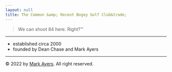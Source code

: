 ```yaml
---
layout: null
title: The Common &amp; Recent Bogey Golf Club&trade;
---
```


> We can shoot 84 here. Right?&trade;

***

- established circa 2000
- founded by Dean Chase and Mark Ayers

***

&copy; 2022 by [Mark Ayers](https://philoserf.com/). All right reserved.
